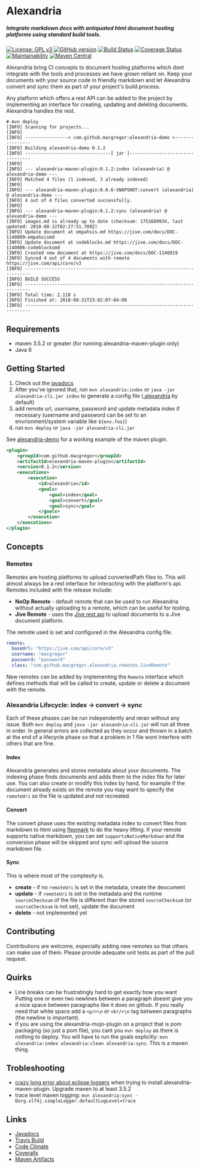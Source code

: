 # Alexandria
##### Integrate markdown docs with antiquated html document hosting platforms using standard build tools.

[![License: GPL v3](https://img.shields.io/badge/License-GPL%20v3-blue.svg)](https://www.gnu.org/licenses/gpl-3.0)
[![GitHub version](https://badge.fury.io/gh/macgregor%2Falexandria.svg)](https://badge.fury.io/gh/macgregor%2Falexandria)
[![Build Status](https://travis-ci.com/macgregor/alexandria.svg?branch=master)](https://travis-ci.com/macgregor/alexandria)
[![Coverage Status](https://coveralls.io/repos/github/macgregor/alexandria/badge.svg?branch=master)](https://coveralls.io/github/macgregor/alexandria?branch=master)
[![Maintainability](https://api.codeclimate.com/v1/badges/9d5c11a22e7e1d53693e/maintainability)](https://codeclimate.com/github/macgregor/alexandria/maintainability)
[![Maven Central](https://img.shields.io/maven-central/v/com.github.macgregor/alexandria-maven-plugin.svg?label=Maven%20Central)](https://search.maven.org/search?q=g:%22com.github.macgregor%22%20AND%20a:%22alexandria-maven-plugin%22)
<!---
![GitHub tag](https://img.shields.io/github/tag/expressjs/express.svg)
![Sonatype Nexus (Releases)](https://img.shields.io/nexus/r/https/oss.sonatype.org/com.google.guava/guava.svg)
![Sonatype Nexus (Snapshots)](https://img.shields.io/nexus/s/https/oss.sonatype.org/com.google.guava/guava.svg)
-->

Alexandria bring CI concepts to document hosting platforms which dont integrate with the tools and processes 
we have grown reliant on. Keep your documents with your source code in friendly markdown and let Alexandria convert and
sync them as part of your project's build process. 

Any platform which offers a rest API can be added to the project by
implementing an interface for creating, updating and deleting documents. Alexandria handles the rest.

```text
# mvn deploy
[INFO] Scanning for projects...
[INFO]
[INFO] ----------------< com.github.macgregor:alexandria-demo >----------------
[INFO] Building alexandria-demo 0.1.2
[INFO] --------------------------------[ jar ]---------------------------------
[INFO]
[INFO] --- alexandria-maven-plugin:0.1.2:index (alexandria) @ alexandria-demo ---
[INFO] Matched 4 files (1 indexed, 3 already indexed)
[INFO]
[INFO] --- alexandria-maven-plugin:0.0.6-SNAPSHOT:convert (alexandria) @ alexandria-demo ---
[INFO] 4 out of 4 files converted successfully.
[INFO]
[INFO] --- alexandria-maven-plugin:0.1.2:sync (alexandria) @ alexandria-demo ---
[INFO] images.md is already up to date (checksum: 1751689934, last updated: 2018-08-22T02:27:51.789Z)
[INFO] Update document at empahsis.md https://jive.com/docs/DOC-1140809-empahsismd
[INFO] Update document at codeblocks.md https://jive.com/docs/DOC-1140806-codeblocksmd
[INFO] Created new document at https://jive.com/docs/DOC-1140819
[INFO] Synced 4 out of 4 documents with remote https://jive.com/api/core/v3
[INFO] ------------------------------------------------------------------------
[INFO] BUILD SUCCESS
[INFO] ------------------------------------------------------------------------
[INFO] Total time: 2.118 s
[INFO] Finished at: 2018-08-21T23:02:07-04:00
[INFO] ------------------------------------------------------------------------
```

## Requirements
* maven 3.5.2 or greater (for running alexandria-maven-plugin only)
* Java 8

## Getting Started
1. Check out the [javadocs](https://macgregor.github.io/alexandria/)
2. After you've ignored that, run `mvn alexandria:index` or `java -jar alexandria-cli.jar index` to generate a config file ([.alexandria](./alexandria-demo/.alexandria) by default)
2. add remote url, username, password and update metadata index if necessary (username and password can be set to an envrionment/system variable like `${env.foo}`)
3. run `mvn deploy` or `java -jar alexandria-cli.jar`

See [alexandria-demo](./alexandria-demo) for a working example of the maven plugin. 

```xml
<plugin>
    <groupId>com.github.macgregor</groupId>
    <artifactId>alexandria-maven-plugin</artifactId>
    <version>0.1.2</version>
    <executions>
        <execution>
            <id>alexandria</id>
            <goals>
                <goal>index</goal>
                <goal>convert</goal>
                <goal>sync</goal>
            </goals>
        </execution>
    </executions>
</plugin>
```

## Concepts

### Remotes
Remotes are hosting platforms to upload convertedPath files to. This will almost always be a rest interface for interacting 
with the platform's api. Remotes included with the release include:
* **NoOp Remote** - default remote that can be used to run Alexandria without actually uploading to a remote, which can be
useful for testing.
* **Jive Remote** - uses the [Jive rest api](https://developers.jivesoftware.com/api/v3/cloud/rest/index.html) to upload
documents to a Jive document platform.
  
The remote used is set and configured in the Alexandria config file.
```yaml
remote:
  baseUrl: "https:/jive.com/api/core/v3"
  username: "macgregor"
  password: "password"
  class: "com.github.macgregor.alexandria.remotes.JiveRemote"
```

New remotes can be added by implementing the `Remote` interface which defines methods that will be called to create, update
or delete a document with the remote.

### Alexandria Lifecycle: index -> convert -> sync
Each of these phases can be run independently and reran without any issue. Both `mvn deploy` and `java -jar alexandria-cli.jar`
will run all three in order. In general errors are collected as they occur and thrown in a batch at the end of a lifecycle
phase so that a problem in 1 file wont interfere with others that are fine.

#### Index
Alexandria generates and stores metadata about your documents. The indexing phase finds documents and adds them to the
index file for later use. You can also create or modify this index by hand, for example if the document already exists on 
the remote you may want to specify the `remoteUri` so the file is updated and not recreated.

#### Convert
The convert phase uses the existing metadata index to convert files from markdown to html using [flexmark](https://github.com/vsch/flexmark-java)
to do the heavy lifting. If your remote supports native markdown, you can set `supportsNativeMarkdown` and the conversion
phase will be skipped and sync will upload the source markdown file.

#### Sync
This is where most of the complexity is. 
* **create** - if no `remoteUri` is set in the metadata, create the deocument
* **update** - if `remoteUri` is set in the metadata and the runtime `sourceChecksum` of the file is different than the stored 
`sourceChecksum` (or `sourceChecksum` is not set), update the document
* **delete** - not implemented yet

## Contributing
Contributions are welcome, especially adding new remotes so that others can make use of them. Please provide adequate unit
tests as part of the pull request.

## Quirks
* Line breaks can be frustratingly hard to get exactly how you want Putting one or even two newlines
between a paragraph doesnt give you a nice space between paragraphs like it does on github. If you really
need that white space add a `<p/>\n` or `<br/>\n` tag between paragraphs (the newline is important).
* if you are using the alexandria-mojo-plugin on a project that is pom packaging (so just a pom file), you
cant you `mvn deploy` as there is nothing to deploy. You will have to run the goals explicitly:
`mvn alexandria:index alexandria:clean alexandria:sync`. This is a maven thing.

## Trobleshooting
* [crazy long error about eclipse loggers](https://stackoverflow.com/questions/47920305/can-not-set-org-eclipse-aether-spi-log-logger-with-custom-maven-plugin) when trying to install alexandria-maven-plugin. Upgrade maven to at least 3.5.2
* trace level maven logging: `mvn alexandria:sync -Dorg.slf4j.simpleLogger.defaultLogLevel=trace`

## Links
* [Javadocs](https://macgregor.github.io/alexandria/)
* [Travis Build](https://travis-ci.com/macgregor/alexandria)
* [Code Climate](https://codeclimate.com/github/macgregor/alexandria)
* [Coveralls](https://coveralls.io/github/macgregor/alexandria)
* [Maven Artifacts](https://search.maven.org/search?q=g:com.github.macgregor%20AND%20a:alexandria-*)